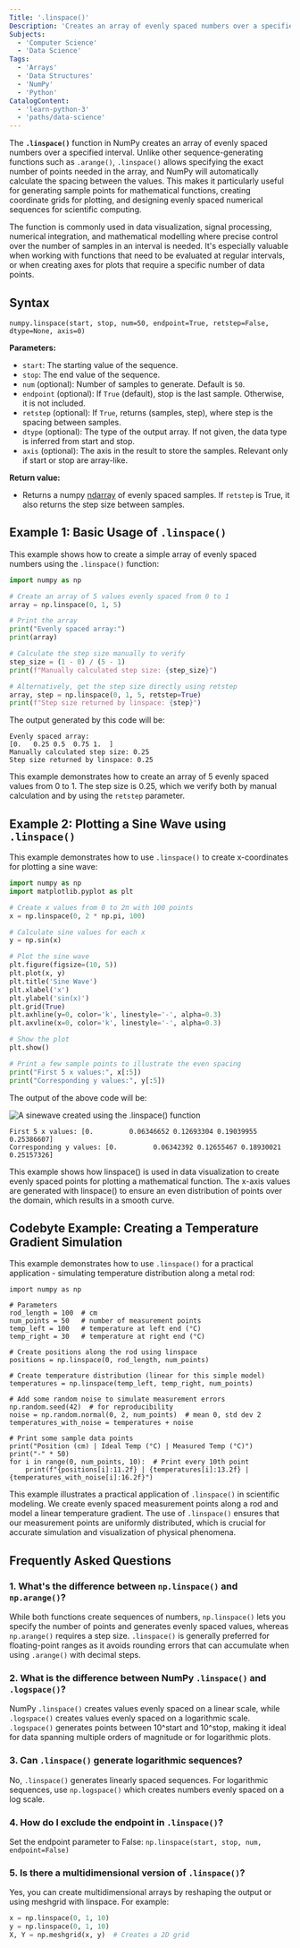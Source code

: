 ```yaml
---
Title: '.linspace()'
Description: 'Creates an array of evenly spaced numbers over a specified interval.'
Subjects:
  - 'Computer Science'
  - 'Data Science'
Tags:
  - 'Arrays'
  - 'Data Structures'
  - 'NumPy'
  - 'Python'
CatalogContent:
  - 'learn-python-3'
  - 'paths/data-science'
---
```


The **`.linspace()`** function in NumPy creates an array of evenly spaced numbers over a specified interval. Unlike other sequence-generating functions such as `.arange()`, `.linspace()` allows specifying the exact number of points needed in the array, and NumPy will automatically calculate the spacing between the values. This makes it particularly useful for generating sample points for mathematical functions, creating coordinate grids for plotting, and designing evenly spaced numerical sequences for scientific computing.

The function is commonly used in data visualization, signal processing, numerical integration, and mathematical modelling where precise control over the number of samples in an interval is needed. It's especially valuable when working with functions that need to be evaluated at regular intervals, or when creating axes for plots that require a specific number of data points.

## Syntax

```pseudo
numpy.linspace(start, stop, num=50, endpoint=True, retstep=False, dtype=None, axis=0)
```

**Parameters:**

- `start`: The starting value of the sequence.
- `stop`: The end value of the sequence.
- `num` (optional): Number of samples to generate. Default is `50`.
- `endpoint` (optional): If `True` (default), stop is the last sample. Otherwise, it is not included.
- `retstep` (optional): If `True`, returns (samples, step), where step is the spacing between samples.
- `dtype` (optional): The type of the output array. If not given, the data type is inferred from start and stop.
- `axis` (optional): The axis in the result to store the samples. Relevant only if start or stop are array-like.

**Return value:**

- Returns a numpy [ndarray](https://www.codecademy.com/resources/docs/numpy/ndarray1) of evenly spaced samples. If `retstep` is True, it also returns the step size between samples.

## Example 1: Basic Usage of `.linspace()`

This example shows how to create a simple array of evenly spaced numbers using the `.linspace()` function:

```py
import numpy as np

# Create an array of 5 values evenly spaced from 0 to 1
array = np.linspace(0, 1, 5)

# Print the array
print("Evenly spaced array:")
print(array)

# Calculate the step size manually to verify
step_size = (1 - 0) / (5 - 1)
print(f"Manually calculated step size: {step_size}")

# Alternatively, get the step size directly using retstep
array, step = np.linspace(0, 1, 5, retstep=True)
print(f"Step size returned by linspace: {step}")
```

The output generated by this code will be:

```shell
Evenly spaced array:
[0.   0.25 0.5  0.75 1.  ]
Manually calculated step size: 0.25
Step size returned by linspace: 0.25
```

This example demonstrates how to create an array of 5 evenly spaced values from 0 to 1. The step size is 0.25, which we verify both by manual calculation and by using the `retstep` parameter.

## Example 2: Plotting a Sine Wave using `.linspace()`

This example demonstrates how to use `.linspace()` to create x-coordinates for plotting a sine wave:

```py
import numpy as np
import matplotlib.pyplot as plt

# Create x values from 0 to 2π with 100 points
x = np.linspace(0, 2 * np.pi, 100)

# Calculate sine values for each x
y = np.sin(x)

# Plot the sine wave
plt.figure(figsize=(10, 5))
plt.plot(x, y)
plt.title('Sine Wave')
plt.xlabel('x')
plt.ylabel('sin(x)')
plt.grid(True)
plt.axhline(y=0, color='k', linestyle='-', alpha=0.3)
plt.axvline(x=0, color='k', linestyle='-', alpha=0.3)

# Show the plot
plt.show()

# Print a few sample points to illustrate the even spacing
print("First 5 x values:", x[:5])
print("Corresponding y values:", y[:5])
```

The output of the above code will be:

![A sinewave created using the `.linspace()` function](https://raw.githubusercontent.com/Codecademy/docs/main/media/sine-wave-using-linspace.png)

```shell
First 5 x values: [0.         0.06346652 0.12693304 0.19039955 0.25386607]
Corresponding y values: [0.         0.06342392 0.12655467 0.18930021 0.25157326]
```

This example shows how linspace() is used in data visualization to create evenly spaced points for plotting a mathematical function. The x-axis values are generated with linspace() to ensure an even distribution of points over the domain, which results in a smooth curve.

## Codebyte Example: Creating a Temperature Gradient Simulation

This example demonstrates how to use `.linspace()` for a practical application - simulating temperature distribution along a metal rod:

```codebyte/python
import numpy as np

# Parameters
rod_length = 100  # cm
num_points = 50   # number of measurement points
temp_left = 100   # temperature at left end (°C)
temp_right = 30   # temperature at right end (°C)

# Create positions along the rod using linspace
positions = np.linspace(0, rod_length, num_points)

# Create temperature distribution (linear for this simple model)
temperatures = np.linspace(temp_left, temp_right, num_points)

# Add some random noise to simulate measurement errors
np.random.seed(42)  # for reproducibility
noise = np.random.normal(0, 2, num_points)  # mean 0, std dev 2
temperatures_with_noise = temperatures + noise

# Print some sample data points
print("Position (cm) | Ideal Temp (°C) | Measured Temp (°C)")
print("-" * 50)
for i in range(0, num_points, 10):  # Print every 10th point
    print(f"{positions[i]:11.2f} | {temperatures[i]:13.2f} | {temperatures_with_noise[i]:16.2f}")
```

This example illustrates a practical application of `.linspace()` in scientific modeling. We create evenly spaced measurement points along a rod and model a linear temperature gradient. The use of `.linspace()` ensures that our measurement points are uniformly distributed, which is crucial for accurate simulation and visualization of physical phenomena.

## Frequently Asked Questions

### 1. What's the difference between `np.linspace()` and `np.arange()`?

While both functions create sequences of numbers, `np.linspace()` lets you specify the number of points and generates evenly spaced values, whereas `np.arange()` requires a step size. `.linspace()` is generally preferred for floating-point ranges as it avoids rounding errors that can accumulate when using `.arange()` with decimal steps.

### 2. What is the difference between NumPy `.linspace()` and `.logspace()`?

NumPy `.linspace()` creates values evenly spaced on a linear scale, while `.logspace()` creates values evenly spaced on a logarithmic scale. `.logspace()` generates points between 10^start and 10^stop, making it ideal for data spanning multiple orders of magnitude or for logarithmic plots.

### 3. Can `.linspace()` generate logarithmic sequences?

No, `.linspace()` generates linearly spaced sequences. For logarithmic sequences, use `np.logspace()` which creates numbers evenly spaced on a log scale.

### 4. How do I exclude the endpoint in `.linspace()`?

Set the endpoint parameter to False: `np.linspace(start, stop, num, endpoint=False)`

### 5. Is there a multidimensional version of `.linspace()`?

Yes, you can create multidimensional arrays by reshaping the output or using meshgrid with linspace. For example:

```py
x = np.linspace(0, 1, 10)
y = np.linspace(0, 1, 10)
X, Y = np.meshgrid(x, y)  # Creates a 2D grid
```
